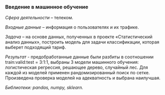 ### Введение в машинное обучение ###

*Сфера деятельности* – телеком. 

*Входные данные* – информация о пользователях и их трафике. 

*Задача* – на основе данных, полученных в проекте «Статистический анализ данных», построить модель для задачи классификации, которая выберет подходящий тариф.

*Результат* - предобработанные данные были разбиты в соотношении train:valid:test = 3:1:1, выбраны 3 модели машинного обучения: логистическая регрессия, решающее дерево, случайный лес. Для каждой из моделей применен рандомизированный поиск по сетке. Произведена проверка моделей на адекватность и выбрана наилучшая. 

*Библиотеки: pandas, numpy, sklearn.*

